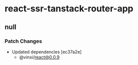 # react-ssr-tanstack-router-app

## null

### Patch Changes

- Updated dependencies [ec37a2e]
  - @vinxi/react@0.0.9
